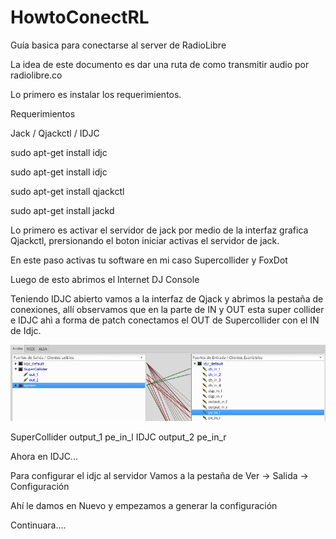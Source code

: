 # HowtoConectRL
Guía basica para conectarse al  server de RadioLibre


La idea de este documento es dar una  ruta de como transmitir audio por radiolibre.co

Lo primero es instalar los requerimientos.

Requerimientos 

Jack / Qjackctl / IDJC

sudo apt-get install idjc

sudo apt-get install idjc 

sudo apt-get install qjackctl 

sudo apt-get install jackd 

Lo primero es activar el servidor  de jack por medio de la interfaz grafica Qjackctl,  prersionando el boton iniciar activas el servidor de jack.

En este paso activas tu software en mi caso Supercollider y FoxDot 

Luego de esto abrimos el Internet DJ Console 

Teniendo IDJC abierto vamos a la interfaz de Qjack y abrimos la pestaña de conexiones, allí observamos que en la parte de IN y OUT 
esta super collider e IDJC ahì a forma de patch conectamos el OUT de Supercollider con el IN de Idjc.


![1](https://github.com/Noisk8/HowtoConectRL/blob/master/SCIDE%20CONECTADO%20CON%20IDJC.png)

SuperCollider output_1 pe_in_l    IDJC 
              output_2 pe_in_r
              
              
         
  Ahora en IDJC...
            
Para configurar el idjc al servidor 
Vamos a la pestaña de Ver → Salida → Configuración 

Ahí le damos en Nuevo y empezamos a generar la configuración 



Continuara....

